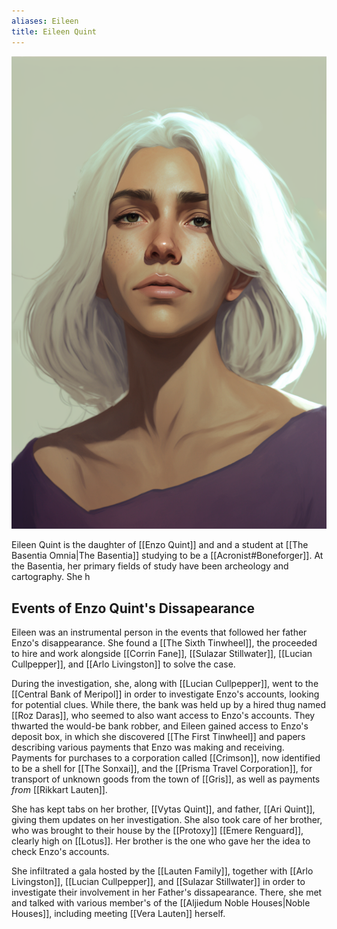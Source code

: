 ```yaml
---
aliases: Eileen
title: Eileen Quint
---
```


![Eileen Quint|350](./images/Morne_portrait_of_a_young_woman_with_white_hair_she_is_a_studen_1fd1b3de-e5d3-4d5d-8d41-f2cec83ce3e2.png "right center vertical")

Eileen Quint is the daughter of [[Enzo Quint]] and and a student at [[The Basentia Omnia|The Basentia]] studying to be a [[Acronist#Boneforger]]. At the Basentia, her primary fields of study have been archeology and cartography. She h

## Events of Enzo Quint's Dissapearance

Eileen was an instrumental person in the events that followed her father Enzo's disappearance. She found a [[The Sixth Tinwheel]], the proceeded to hire and work alongside [[Corrin Fane]], [[Sulazar Stillwater]], [[Lucian Cullpepper]], and [[Arlo Livingston]] to solve the case.

During the investigation, she, along with [[Lucian Cullpepper]], went to the [[Central Bank of Meripol]] in order to investigate Enzo's accounts, looking for potential clues. While there, the bank was held up by a hired thug named [[Roz Daras]], who seemed to also want access to Enzo's accounts. They thwarted the would-be bank robber, and Eileen gained access to Enzo's deposit box, in which she discovered [[The First Tinwheel]] and papers describing various payments that Enzo was making and receiving. Payments for purchases to a corporation called [[Crimson]], now identified to be a shell for [[The Sonxai]], and the [[Prisma Travel Corporation]], for transport of unknown goods from the town of [[Gris]], as well as payments *from* [[Rikkart Lauten]].

She has kept tabs on her brother, [[Vytas Quint]], and father, [[Ari Quint]], giving them updates on her investigation. She also took care of her brother, who was brought to their house by the [[Protoxy]] [[Emere Renguard]], clearly high on [[Lotus]]. Her brother is the one who gave her the idea to check Enzo's accounts.

She infiltrated a gala hosted by the [[Lauten Family]], together with [[Arlo Livingston]], [[Lucian Cullpepper]], and [[Sulazar Stillwater]] in order to investigate their involvement in her Father's dissapearance. There, she met and talked with various member's of the [[Aljiedum Noble Houses|Noble Houses]], including meeting [[Vera Lauten]] herself.
